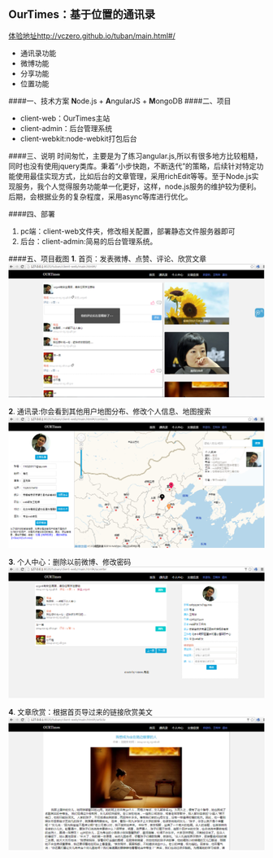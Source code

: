 OurTimes：基于位置的通讯录
---------------------------------------
[体验地址http://vczero.github.io/tuban/main.html#/](http://vczero.github.io/tuban/main.html#/)

+ 通讯录功能
+ 微博功能    
+ 分享功能  
+ 位置功能       

####一、技术方案
**N**ode.js + **A**ngularJS + **M**ongoDB
####二、项目
+ client-web：OurTimes主站
+ client-admin：后台管理系统
+ client-webkit:node-webkit打包后台    
   
####三、说明
时间匆忙，主要是为了练习angular.js,所以有很多地方比较粗糙，同时也没有使用jquery类库。秉着“小步快跑，不断迭代”的策略，后续针对特定功能使用最佳实现方式，比如后台的文章管理，采用richEdit等等。至于Node.js实现服务，我个人觉得服务功能单一化更好，这样，node.js服务的维护较为便利。后期，会根据业务的复杂程度，采用async等库进行优化。     
    
####四、部署
1. pc端：client-web文件夹，修改相关配置，部署静态文件服务器即可
2. 后台：client-admin:简易的后台管理系统。 
     
####五、项目截图
**1**. 首页：发表微博、点赞、评论、欣赏文章
![首页](pics/weibo.png)


**2**. 通讯录:你会看到其他用户地图分布、修改个人信息、地图搜索
![通讯录](pics/contacts.png)


**3**. 个人中心：删除以前微博、修改密码
![个人中心](pics/uc.png)


**4**. 文章欣赏：根据首页导过来的链接欣赏美文
![文章欣赏](pics/article.png)




